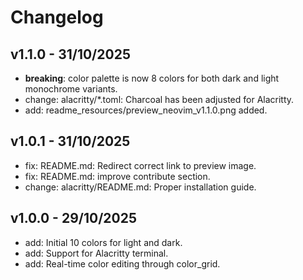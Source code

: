 # Changelog

## v1.1.0 - 31/10/2025
- **breaking**: color palette is now 8 colors for both dark and light monochrome variants.
- change: alacritty/*.toml: Charcoal has been adjusted for Alacritty.
- add: readme_resources/preview_neovim_v1.1.0.png added.

## v1.0.1 - 31/10/2025
- fix: README.md: Redirect correct link to preview image.
- fix: README.md: improve contribute section.
- change: alacritty/README.md: Proper installation guide.

## v1.0.0 - 29/10/2025
- add: Initial 10 colors for light and dark.
- add: Support for Alacritty terminal.
- add: Real-time color editing through color_grid.
